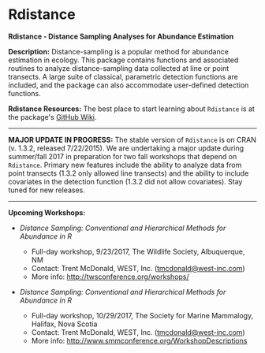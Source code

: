 # Rdistance
**Rdistance - Distance Sampling Analyses for Abundance Estimation**

**Description:**
Distance-sampling is a popular method for abundance estimation in ecology.  This package contains functions and associated routines to analyze distance-sampling data collected at line or point transects.  A large suite of classical, parametric detection functions are included, and the package can also accommodate user-defined detection functions.

**Rdistance Resources:**
The best place to start learning about `Rdistance` is at the package's [GitHub Wiki](https://github.com/tmcd82070/Rdistance/wiki).

___

**MAJOR UPDATE IN PROGRESS:**
The stable version of `Rdistance` is on CRAN (v. 1.3.2, released 7/22/2015).  We are undertaking a major update during summer/fall 2017 in preparation for two fall workshops that depend on `Rdistance`.  Primary new features include the ability to analyze data from point transects (1.3.2 only allowed line transects) and the ability to include covariates in the detection function (1.3.2 did not allow covariates).  Stay tuned for new releases.

___

**Upcoming Workshops:**

* *Distance Sampling: Conventional and Hierarchical Methods for Abundance in R*
    * Full-day workshop, 9/23/2017, The Wildlife Society, Albuquerque, NM
    * Contact:  Trent McDonald, WEST, Inc. (tmcdonald@west-inc.com)
    * More info:  http://twsconference.org/workshops/

* *Distance Sampling: Conventional and Hierarchical Methods for Abundance in R*
    * Full-day workshop, 10/29/2017, The Society for Marine Mammalogy, Halifax, Nova Scotia
    * Contact:  Trent McDonald, WEST, Inc. (tmcdonald@west-inc.com)
    * More info:  http://www.smmconference.org/WorkshopDescriptions
